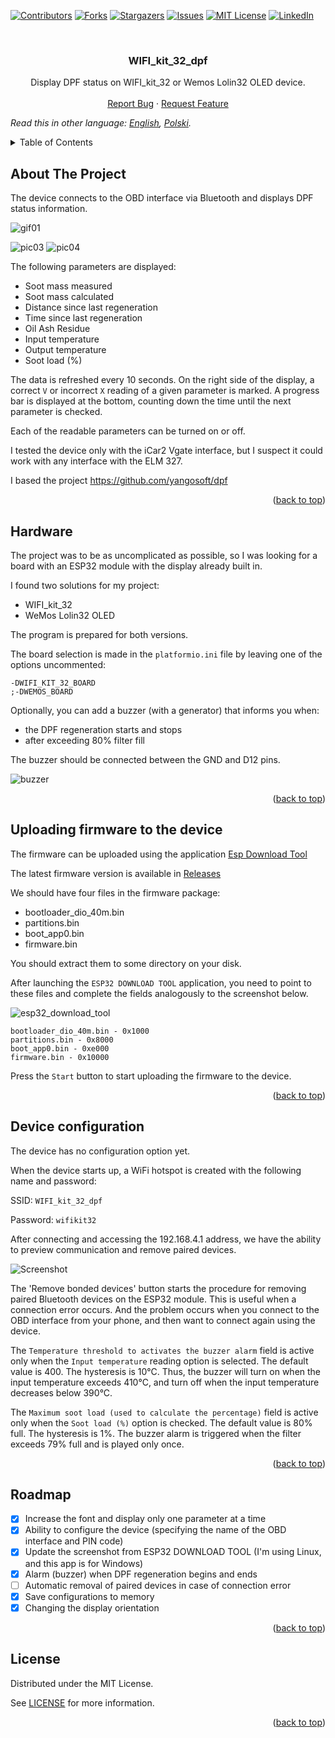 <div id="top"></div>

[![Contributors][contributors-shield]][contributors-url]
[![Forks][forks-shield]][forks-url]
[![Stargazers][stars-shield]][stars-url]
[![Issues][issues-shield]][issues-url]
[![MIT License][license-shield]][license-url]
[![LinkedIn][linkedin-shield]][linkedin-url]

<br />
<div align="center">

<h3 align="center">WIFI_kit_32_dpf</h3>

  <p align="center">
    Display DPF status on WIFI_kit_32 or Wemos Lolin32 OLED device.
    <br />
    <br />
    <a href="https://github.com/blizniukp/WIFI_kit_32_dpf/issues">Report Bug</a>
    ·
    <a href="https://github.com/blizniukp/WIFI_kit_32_dpf/issues">Request Feature</a>
  </p>
</div>

*Read this in other language: [English](README.md), [Polski](README.pl.md).*

<details>
  <summary>Table of Contents</summary>
  <ol>
    <li><a href="#about-the-project">About The Project</a></li>
    <li><a href="#hardware">Hardware</a></li>
    <li><a href="#uploading-firmware-to-the-device">Uploading firmware to the device</a></li>
    <li><a href="#device-configuration">Device configuration</a></li>
    <li><a href="#roadmap">Roadmap</a></li>
    <li><a href="#license">License</a></li>
  </ol>
</details>

<!-- ABOUT THE PROJECT -->
## About The Project

The device connects to the OBD interface via Bluetooth and displays DPF status information.

![gif01](/docs/gif01.gif)

![pic03](/docs/pic03.png)
![pic04](/docs/pic04.png)

The following parameters are displayed:

* Soot mass measured
* Soot mass calculated
* Distance since last regeneration
* Time since last regeneration
* Oil Ash Residue
* Input temperature
* Output temperature
* Soot load (%)


The data is refreshed every 10 seconds. On the right side of the display, a correct `V` or incorrect `X` reading of a given parameter is marked.
A progress bar is displayed at the bottom, counting down the time until the next parameter is checked.

Each of the readable parameters can be turned on or off.

I tested the device only with the iCar2 Vgate interface, but I suspect it could work with any interface with the ELM 327.

I based the project https://github.com/yangosoft/dpf

<p align="right">(<a href="#top">back to top</a>)</p>

## Hardware

The project was to be as uncomplicated as possible, so I was looking for a board with an ESP32 module with the display already built in.

I found two solutions for my project:
* WIFI_kit_32 
* WeMos Lolin32 OLED

The program is prepared for both versions.

The board selection is made in the `platformio.ini` file by leaving one of the options uncommented:

```
-DWIFI_KIT_32_BOARD
;-DWEMOS_BOARD
```

Optionally, you can add a buzzer (with a generator) that informs you when:
- the DPF regeneration starts and stops
- after exceeding 80% filter fill

The buzzer should be connected between the GND and D12 pins.

![buzzer](/docs/buzzer.png)

<p align="right">(<a href="#top">back to top</a>)</p>

## Uploading firmware to the device

The firmware can be uploaded using the application [Esp Download Tool](https://www.espressif.com/en/support/download/other-tools)


The latest firmware version is available in [Releases](https://github.com/blizniukp/WIFI_kit_32_dpf/releases)


We should have four files in the firmware package:
- bootloader_dio_40m.bin
- partitions.bin
- boot_app0.bin
- firmware.bin

You should extract them to some directory on your disk.

After launching the `ESP32 DOWNLOAD TOOL` application, you need to point to these files and complete the fields analogously to the screenshot below.

![esp32_download_tool](/docs/esp32_download_tool.png)

```
bootloader_dio_40m.bin - 0x1000
partitions.bin - 0x8000
boot_app0.bin - 0xe000
firmware.bin - 0x10000
```

Press the `Start` button to start uploading the firmware to the device.

<p align="right">(<a href="#top">back to top</a>)</p>


## Device configuration

The device has no configuration option yet.

When the device starts up, a WiFi hotspot is created with the following name and password:

SSID: `WIFI_kit_32_dpf`

Password: `wifikit32`

After connecting and accessing the 192.168.4.1 address, we have the ability to preview communication and remove paired devices.

![Screenshot](docs/esp_website.jpg)


The 'Remove bonded devices' button starts the procedure for removing paired Bluetooth devices on the ESP32 module.
This is useful when a connection error occurs. And the problem occurs when you connect to the OBD interface from your phone, and then want to connect again using the device.

The `Temperature threshold to activates the buzzer alarm` field is active only when the `Input temperature` reading option is selected.
The default value is 400. The hysteresis is 10°C. Thus, the buzzer will turn on when the input temperature exceeds 410°C, and turn off when the input temperature decreases below 390°C.

The `Maximum soot load (used to calculate the percentage)` field is active only when the `Soot load (%)` option is checked. The default value is 80% full. The hysteresis is 1%.
The buzzer alarm is triggered when the filter exceeds 79% full and is played only once.

<p align="right">(<a href="#top">back to top</a>)</p>

## Roadmap

- [x] Increase the font and display only one parameter at a time
- [x] Ability to configure the device (specifying the name of the OBD interface and PIN code)
- [x] Update the screenshot from ESP32 DOWNLOAD TOOL (I'm using Linux, and this app is for Windows)
- [x] Alarm (buzzer) when DPF regeneration begins and ends
- [ ] Automatic removal of paired devices in case of connection error
- [x] Save configurations to memory
- [x] Changing the display orientation

<p align="right">(<a href="#top">back to top</a>)</p>

## License

Distributed under the MIT License. 

See [LICENSE](LICENSE) for more information.

<p align="right">(<a href="#top">back to top</a>)</p>


<!-- MARKDOWN LINKS & IMAGES -->
<!-- https://www.markdownguide.org/basic-syntax/#reference-style-links -->
[contributors-shield]: https://img.shields.io/github/contributors/blizniukp/WIFI_kit_32_dpf.svg?style=for-the-badge
[contributors-url]: https://github.com/blizniukp/WIFI_kit_32_dpf/graphs/contributors
[forks-shield]: https://img.shields.io/github/forks/blizniukp/WIFI_kit_32_dpf.svg?style=for-the-badge
[forks-url]: https://github.com/blizniukp/WIFI_kit_32_dpf/network/members
[stars-shield]: https://img.shields.io/github/stars/blizniukp/WIFI_kit_32_dpf.svg?style=for-the-badge
[stars-url]: https://github.com/blizniukp/WIFI_kit_32_dpf/stargazers
[issues-shield]: https://img.shields.io/github/issues/blizniukp/WIFI_kit_32_dpf.svg?style=for-the-badge
[issues-url]: https://github.com/blizniukp/WIFI_kit_32_dpf/issues
[license-shield]: https://img.shields.io/github/license/blizniukp/WIFI_kit_32_dpf.svg?style=for-the-badge
[license-url]: https://github.com/blizniukp/WIFI_kit_32_dpf/blob/master/LICENSE
[linkedin-shield]: https://img.shields.io/badge/-LinkedIn-black.svg?style=for-the-badge&logo=linkedin&colorB=555
[linkedin-url]: https://linkedin.com/in/paweł-bliźniuk-433535183
[product-screenshot]: images/screenshot.png

